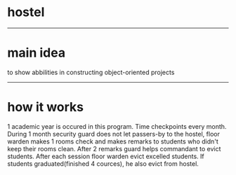 # hostel
---
# main idea
to show abbilities in constructing object-oriented projects

---
# how it works
1 academic year is occured in this program. Time checkpoints every month. During 1 month security guard does not let passers-by to the hostel, floor warden makes 1 rooms check and makes remarks to students who didn't keep their rooms clean. After 2 remarks guard helps commandant to evict students.
After each session floor warden evict excelled students. If students graduated(finished 4 cources), he also evict from hostel.

